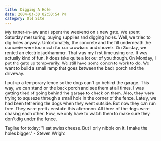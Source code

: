 ```yaml
---
title: Digging A Hole
date: 2004-03-30 02:50:54 PM
category: Old Site
---
```


My father-in-law and I spent the weekend on a new gate. We spent Saturday measuring, buying supplies and digging holes. Well, we tried to dig holes anyway. Unfortunately, the concrete and the fill underneath the concrete were too much for our crowbars and shovels. On Sunday, we rented an electric jackhammer. That was my first time using one. It was actually kind of fun. It does take quite a lot out of you though. On Monday, I put the gate up temporarily. We still have some concrete work to do. We want to build a small ramp that goes between the back porch and the driveway.

I put up a temporary fence so the dogs can't go behind the garage. This way, we can stand on the back porch and see them at all times. I was getting tired of going behind the garage to check on them. Also, they were trying to squeeze through a small hole in the corner of the fence. Lately, we had been tethering the dogs when they went outside. But now they can run free. They were pretty ecstatic this afternoon. All three of the dogs were chasing each other. Now, we only have to watch them to make sure they don't dig under the fence.

Tagline for today: "I eat swiss cheese. But I only nibble on it. I make the holes bigger." - Steven Wright
